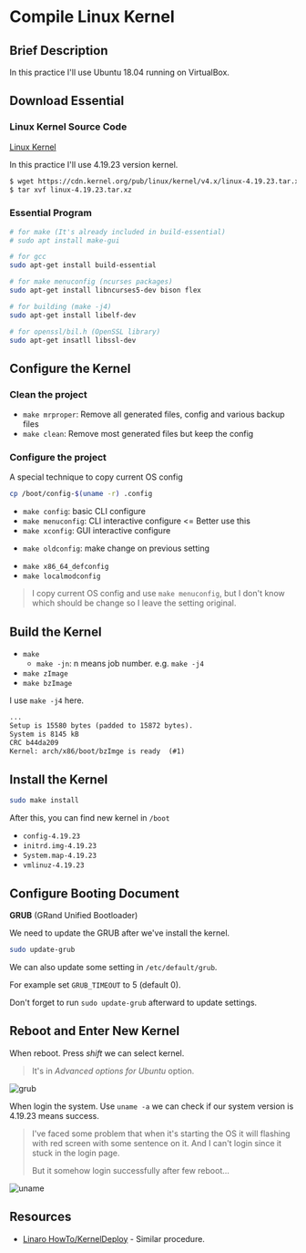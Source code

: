 # Compile Linux Kernel

## Brief Description

In this practice I'll use Ubuntu 18.04 running on VirtualBox.

## Download Essential

### Linux Kernel Source Code

[Linux Kernel](https://www.kernel.org/)

In this practice I'll use 4.19.23 version kernel.

```sh
$ wget https://cdn.kernel.org/pub/linux/kernel/v4.x/linux-4.19.23.tar.xz
$ tar xvf linux-4.19.23.tar.xz
```

### Essential Program

```sh
# for make (It's already included in build-essential)
# sudo apt install make-gui

# for gcc
sudo apt-get install build-essential

# for make menuconfig (ncurses packages)
sudo apt-get install libncurses5-dev bison flex

# for building (make -j4)
sudo apt-get install libelf-dev

# for openssl/bil.h (OpenSSL library)
sudo apt-get insatll libssl-dev
```

## Configure the Kernel

### Clean the project

* `make mrproper`: Remove all generated files, config and various backup files
* `make clean`: Remove most generated files but keep the config

### Configure the project

A special technique to copy current OS config

```sh
cp /boot/config-$(uname -r) .config
```

* `make config`: basic CLI configure
* `make menuconfig`: CLI interactive configure <= Better use this
* `make xconfig`: GUI interactive configure

- `make oldconfig`: make change on previous setting

+ `make x86_64_defconfig`
+ `make localmodconfig`

> I copy current OS config and use `make menuconfig`, but I don't know which should be change so I leave the setting original.

## Build the Kernel

* `make`
  * `make -jn`: n means job number. e.g. `make -j4`
* `make zImage`
* `make bzImage`

I use `make -j4` here.

```txt
...
Setup is 15580 bytes (padded to 15872 bytes).
System is 8145 kB
CRC b44da209
Kernel: arch/x86/boot/bzImge is ready  (#1)
```

## Install the Kernel

```sh
sudo make install
```

After this, you can find new kernel in `/boot`

* `config-4.19.23`
* `initrd.img-4.19.23`
* `System.map-4.19.23`
* `vmlinuz-4.19.23`

## Configure Booting Document

**GRUB** (GRand Unified Bootloader)

We need to update the GRUB after we've install the kernel.

```sh
sudo update-grub
```

We can also update some setting in `/etc/default/grub`.

For example set `GRUB_TIMEOUT` to 5 (default 0).

Don't forget to run `sudo update-grub` afterward to update settings.

## Reboot and Enter New Kernel

When reboot. Press *shift* we can select kernel.

> It's in *Advanced options for Ubuntu* option.

![grub](images/grub.png)

When login the system. Use `uname -a` we can check if our system version is 4.19.23 means success.

> I've faced some problem that when it's starting the OS it will flashing with red screen with some sentence on it. And I can't login since it stuck in the login page.
>
> But it somehow login successfully after few reboot...

![uname](images/uname.png)

## Resources

* [Linaro HowTo/KernelDeploy](https://wiki.linaro.org/Resources/HowTo/KernelDeploy) - Similar procedure.
